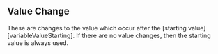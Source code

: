 ## Value Change

These are changes to the value which occur after the [starting value][variableValueStarting]. If there are no value changes, then the starting value is always used.